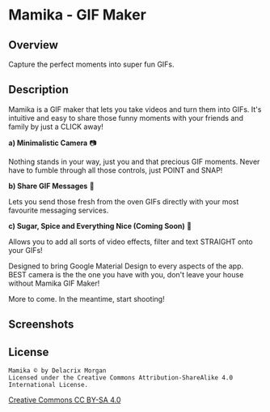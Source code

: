 # Mamika - GIF Maker

## Overview
Capture the perfect moments into super fun GIFs.

## Description
Mamika is a GIF maker that lets you take videos and turn them into GIFs. It's intuitive and easy to share those funny moments with your friends and family by just a CLICK away!

__a) Minimalistic Camera__ 📷

Nothing stands in your way, just you and that precious GIF moments. Never have to fumble through all those controls, just POINT and SNAP!


__b) Share GIF Messages__ 💬

Lets you send those fresh from the oven GIFs directly with your most favourite messaging services.


__c) Sugar, Spice and Everything Nice (Coming Soon)__ 🐻

Allows you to add all sorts of video effects, filter and text STRAIGHT onto your GIFs!


Designed to bring Google Material Design to every aspects of the app. BEST camera is the the one you have with you, don't leave your house without Mamika GIF Maker!

More to come. In the meantime, start shooting!

## Screenshots

## License
```
Mamika © by Delacrix Morgan
Licensed under the Creative Commons Attribution-ShareAlike 4.0 International License.
```
[Creative Commons CC BY-SA 4.0](https://creativecommons.org/licenses/by-sa/4.0/legalcode)
